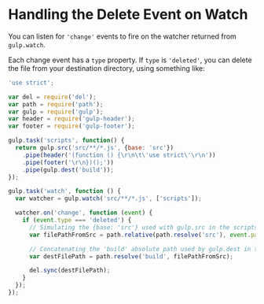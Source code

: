 # Handling the Delete Event on Watch

You can listen for `'change'` events to fire on the watcher returned from `gulp.watch`.

Each change event has a `type` property. If `type` is `'deleted'`, you can delete the file
from your destination directory, using something like:

```js
'use strict';

var del = require('del');
var path = require('path');
var gulp = require('gulp');
var header = require('gulp-header');
var footer = require('gulp-footer');

gulp.task('scripts', function() {
  return gulp.src('src/**/*.js', {base: 'src'})
    .pipe(header('(function () {\r\n\t\'use strict\'\r\n'))
    .pipe(footer('\r\n})();'))
    .pipe(gulp.dest('build'));
});

gulp.task('watch', function () {
  var watcher = gulp.watch('src/**/*.js', ['scripts']);

  watcher.on('change', function (event) {
    if (event.type === 'deleted') {
      // Simulating the {base: 'src'} used with gulp.src in the scripts task
      var filePathFromSrc = path.relative(path.resolve('src'), event.path);

      // Concatenating the 'build' absolute path used by gulp.dest in the scripts task
      var destFilePath = path.resolve('build', filePathFromSrc);

      del.sync(destFilePath);
    }
  });
});
```
